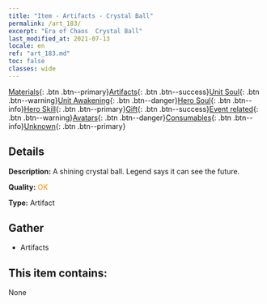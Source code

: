 ```yaml
---
title: "Item - Artifacts - Crystal Ball"
permalink: /art_183/
excerpt: "Era of Chaos  Crystal Ball"
last_modified_at: 2021-07-13
locale: en
ref: "art_183.md"
toc: false
classes: wide
---
```

 [Materials](/Items/){: .btn .btn--primary}[Artifacts](/Items/Artifacts/){: .btn .btn--success}[Unit Soul](/Items/UnitSoul/){: .btn .btn--warning}[Unit Awakening](/Items/UnitAwakening/){: .btn .btn--danger}[Hero Soul](/Items/HeroSoul/){: .btn .btn--info}[Hero Skill](/Items/HeroSkill/){: .btn .btn--primary}[Gift](/Items/Gift/){: .btn .btn--success}[Event related](/Items/Events/){: .btn .btn--warning}[Avatars](/Items/Avatars/){: .btn .btn--danger}[Consumables](/Items/Consumables/){: .btn .btn--info}[Unknown](/Items/Unknown/){: .btn .btn--primary}

## Details
 **Description:** A shining crystal ball. Legend says it can see the future.

 **Quality:** <span style="color: #FF8C00">OK</span>

 **Type:** Artifact

## Gather

*    Artifacts 

## This item contains:

  None

